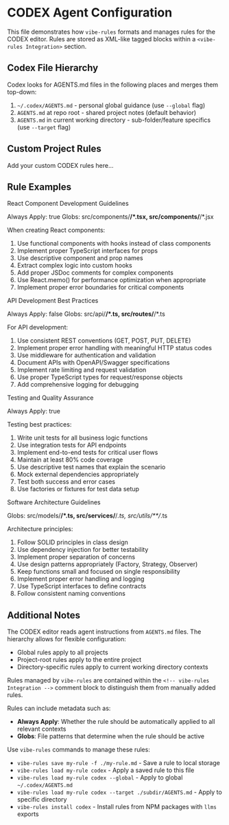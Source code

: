 # CODEX Agent Configuration

This file demonstrates how `vibe-rules` formats and manages rules for the CODEX editor. Rules are stored as XML-like tagged blocks within a `<vibe-rules Integration>` section.

## Codex File Hierarchy

Codex looks for AGENTS.md files in the following places and merges them top-down:

1. `~/.codex/AGENTS.md` - personal global guidance (use `--global` flag)
2. `AGENTS.md` at repo root - shared project notes (default behavior)
3. `AGENTS.md` in current working directory - sub-folder/feature specifics (use `--target` flag)

## Custom Project Rules

Add your custom CODEX rules here...

## Rule Examples

<!-- vibe-rules Integration -->
<react-component-patterns>
React Component Development Guidelines

Always Apply: true
Globs: src/components/**/\*.tsx, src/components/**/\*.jsx

When creating React components:

1. Use functional components with hooks instead of class components
2. Implement proper TypeScript interfaces for props
3. Use descriptive component and prop names
4. Extract complex logic into custom hooks
5. Add proper JSDoc comments for complex components
6. Use React.memo() for performance optimization when appropriate
7. Implement proper error boundaries for critical components
   </react-component-patterns>

<api-design-patterns>
API Development Best Practices

Always Apply: false
Globs: src/api/**/\*.ts, src/routes/**/\*.ts

For API development:

1. Use consistent REST conventions (GET, POST, PUT, DELETE)
2. Implement proper error handling with meaningful HTTP status codes
3. Use middleware for authentication and validation
4. Document APIs with OpenAPI/Swagger specifications
5. Implement rate limiting and request validation
6. Use proper TypeScript types for request/response objects
7. Add comprehensive logging for debugging
   </api-design-patterns>

<testing-guidelines>
Testing and Quality Assurance

Always Apply: true

Testing best practices:

1. Write unit tests for all business logic functions
2. Use integration tests for API endpoints
3. Implement end-to-end tests for critical user flows
4. Maintain at least 80% code coverage
5. Use descriptive test names that explain the scenario
6. Mock external dependencies appropriately
7. Test both success and error cases
8. Use factories or fixtures for test data setup
   </testing-guidelines>

<architecture-patterns>
Software Architecture Guidelines

Globs: src/models/**/\*.ts, src/services/**/_.ts, src/utils/\*\*/_.ts

Architecture principles:

1. Follow SOLID principles in class design
2. Use dependency injection for better testability
3. Implement proper separation of concerns
4. Use design patterns appropriately (Factory, Strategy, Observer)
5. Keep functions small and focused on single responsibility
6. Implement proper error handling and logging
7. Use TypeScript interfaces to define contracts
8. Follow consistent naming conventions
</architecture-patterns>
<!-- /vibe-rules Integration -->

## Additional Notes

The CODEX editor reads agent instructions from `AGENTS.md` files. The hierarchy allows for flexible configuration:

- Global rules apply to all projects
- Project-root rules apply to the entire project
- Directory-specific rules apply to current working directory contexts

Rules managed by `vibe-rules` are contained within the `<!-- vibe-rules Integration -->` comment block to distinguish them from manually added rules.

Rules can include metadata such as:

- **Always Apply**: Whether the rule should be automatically applied to all relevant contexts
- **Globs**: File patterns that determine when the rule should be active

Use `vibe-rules` commands to manage these rules:

- `vibe-rules save my-rule -f ./my-rule.md` - Save a rule to local storage
- `vibe-rules load my-rule codex` - Apply a saved rule to this file
- `vibe-rules load my-rule codex --global` - Apply to global `~/.codex/AGENTS.md`
- `vibe-rules load my-rule codex --target ./subdir/AGENTS.md` - Apply to specific directory
- `vibe-rules install codex` - Install rules from NPM packages with `llms` exports

